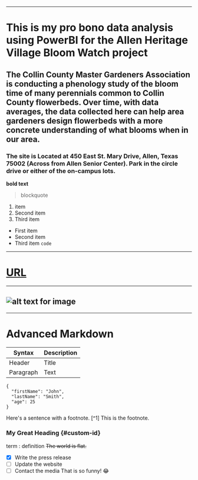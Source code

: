 
---
# This is my pro bono data analysis using PowerBI for the Allen Heritage Village Bloom Watch project
## The Collin County Master Gardeners Association is conducting a phenology study of the bloom time of many perennials common to Collin County flowerbeds.  Over time, with data averages, the data collected here can help area gardeners design flowerbeds with a more concrete understanding of what blooms when in our area.
### The site is Located at 450 East St. Mary Drive, Allen, Texas 75002 (Across from Allen Senior Center). Park in the circle drive or either of the on-campus lots.

**bold text**
> blockquote
1. item
2. Second item
3. Third item
- First item
- Second item
- Third item
`code`
---
# [URL](https://www.example.com)
---
![alt text for image](image.jpg)
---
---
 

# Advanced  Markdown
| Syntax | Description |
| ----------- | ----------- |
| Header | Title |
| Paragraph | Text |
```
{
  "firstName": "John",
  "lastName": "Smith",
  "age": 25
}
```
Here's a sentence with a footnote. [^1]
This is the footnote.
### My Great Heading {#custom-id}
term
: definition
~~The world is flat.~~
- [x] Write the press release
- [ ] Update the website
- [ ] Contact the media
That is so funny! :joy: